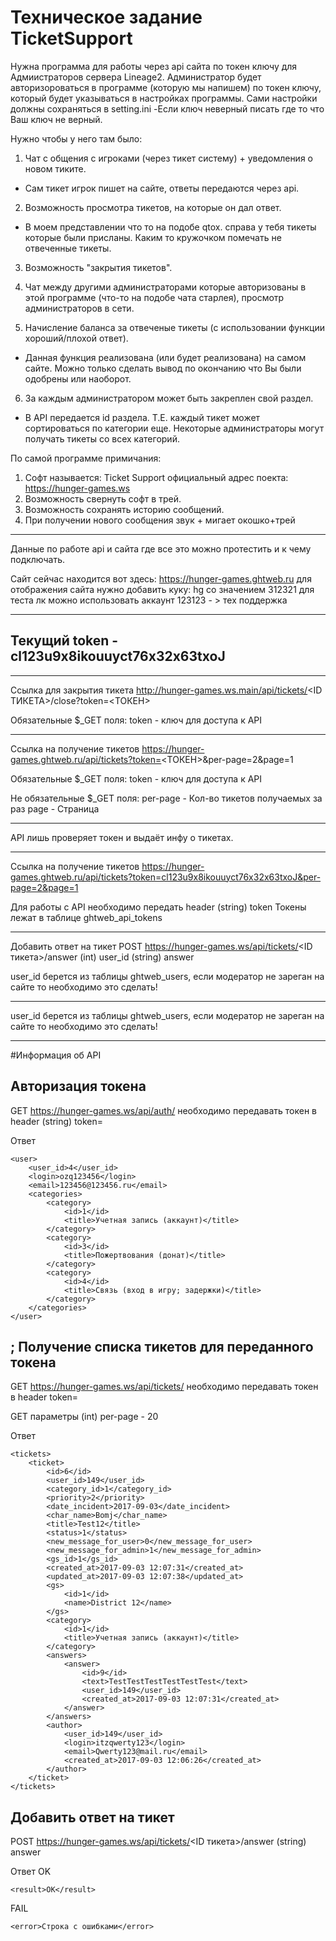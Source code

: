 # Техническое задание TicketSupport

Нужна программа для работы через api сайта по токен ключу для Адмиистраторов сервера Lineage2.
Администратор будет авторизороваться в программе (которую мы напишем) по токен ключу, который будет указываться в настройках программы. Сами настройки должны сохраняться в setting.ini
-Если ключ неверный писать где то что Ваш ключ не верный.

Нужно чтобы у него там было: 
1. Чат с общения с игроками (через тикет систему) + уведомления о новом тиките. 
- Сам тикет игрок пишет на сайте, ответы передаются через api.

2. Возможность просмотра тикетов, на которые он дал ответ. 
- В моем представлении что то на подобе qtox. справа у тебя тикеты которые были присланы.
Каким то кружочком помечать не отвеченные тикеты.

3. Возможность "закрытия тикетов". 
4. Чат между другими администраторами которые авторизованы в этой программе (что-то на подобе чата старлея), просмотр администраторов в сети. 

5. Начисление баланса за отвеченые тикеты (с использовании функции хороший/плохой ответ).
- Данная функция реализована (или будет реализована) на самом сайте. Можно только сделать вывод по окончанию что Вы были одобрены или наоборот.

6. За каждым администратором может быть закреплен свой раздел.
- В API передается id раздела. Т.Е. каждый тикет может сортироваться по категории еще. 
Некоторые администраторы могут получать тикеты со всех категорий.

По самой программе примичания:

1) Софт называется: Ticket Support
официальный адрес поекта: https://hunger-games.ws
2) Возможность свернуть софт в трей.
3) Возможность сохранять историю сообщений.
4) При получении нового сообщения звук + мигает окошко+трей

----------------------------------------------------
Данные по работе api и сайта где все это можно протестить и к чему подключать.

Сайт сейчас находится вот здесь: https://hunger-games.ghtweb.ru
для отображения сайта нужно добавить куку: hg со значением 312321
для теста лк можно использовать аккаунт 123123 - > тех поддержка

----------------------------------------------------------
Текущий token - cl123u9x8ikouuyct76x32x63txoJ
----------------------------------------------------------
----------------------------------------------------------
Ссылка для закрытия тикета
http://hunger-games.ws.main/api/tickets/<ID ТИКЕТА>/close?token=<ТОКЕН>

Обязательные $_GET поля:
token - ключ для доступа к API

----------------------------------------------------------
Ссылка на получение тикетов
https://hunger-games.ghtweb.ru/api/tickets?token=<ТОКЕН>&per-page=2&page=1

Обязательные $_GET поля:
token - ключ для доступа к API

Не обязательные $_GET поля:
per-page - Кол-во тикетов получаемых за раз
page - Страница

----------------------------------------------------------
API лишь проверяет токен и выдаёт инфу о тикетах.

----------------------------------------------------------

Ссылка на получение тикетов
https://hunger-games.ghtweb.ru/api/tickets?token=cl123u9x8ikouuyct76x32x63txoJ&per-page=2&page=1

Для работы с API необходимо передать header
(string) token
Токены лежат в таблице ghtweb_api_tokens

----------------------------------------------------------
Добавить ответ на тикет
POST https://hunger-games.ws/api/tickets/<ID тикета>/answer
(int) user_id
(string) answer

user_id берется из таблицы ghtweb_users, если модератор не зареган на сайте то необходимо это сделать!

----------------------------------------------------------


user_id берется из таблицы ghtweb_users, если модератор не зареган на сайте то необходимо это сделать!

----------------------------------------------------------


#Информация об API

 Авторизация токена
---------------------------------------------------------
GET https://hunger-games.ws/api/auth/
необходимо передавать токен в header
(string) token=<token>

Ответ
```
<user>
	<user_id>4</user_id>
	<login>ozq123456</login>
	<email>123456@123456.ru</email>
	<categories>
		<category>
			<id>1</id>
			<title>Учетная запись (аккаунт)</title>
		</category>
		<category>
			<id>3</id>
			<title>Пожертвования (донат)</title>
		</category>
		<category>
			<id>4</id>
			<title>Связь (вход в игру; задержки)</title>
		</category>
	</categories>
</user>
```

; Получение списка тикетов для переданного токена
---------------------------------------------------------
GET https://hunger-games.ws/api/tickets/
необходимо передавать токен в header
token=<token>

GET параметры
(int) per-page - 20

Ответ
```
<tickets>
	<ticket>
		<id>6</id>
		<user_id>149</user_id>
		<category_id>1</category_id>
		<priority>2</priority>
		<date_incident>2017-09-03</date_incident>
		<char_name>Bomj</char_name>
		<title>Test12</title>
		<status>1</status>
		<new_message_for_user>0</new_message_for_user>
		<new_message_for_admin>1</new_message_for_admin>
		<gs_id>1</gs_id>
		<created_at>2017-09-03 12:07:31</created_at>
		<updated_at>2017-09-03 12:07:38</updated_at>
		<gs>
			<id>1</id>
			<name>District 12</name>
		</gs>
		<category>
			<id>1</id>
			<title>Учетная запись (аккаунт)</title>
		</category>
		<answers>
			<answer>
				<id>9</id>
				<text>TestTestTestTestTestTest</text>
				<user_id>149</user_id>
				<created_at>2017-09-03 12:07:31</created_at>
			</answer>
		</answers>
		<author>
			<user_id>149</user_id>
			<login>itzqwerty123</login>
			<email>Qwerty123@mail.ru</email>
			<created_at>2017-09-03 12:06:26</created_at>
		</author>
	</ticket>
</tickets>
```


 Добавить ответ на тикет
 ---------------------------------------------------------
POST https://hunger-games.ws/api/tickets/<ID тикета>/answer
(string) answer

Ответ
OK
```
<result>OK</result>
```
FAIL
```
<error>Строка с ошибками</error>
```